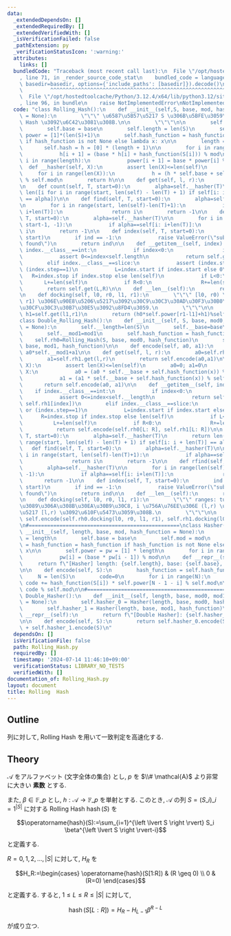 ```yaml
---
data:
  _extendedDependsOn: []
  _extendedRequiredBy: []
  _extendedVerifiedWith: []
  _isVerificationFailed: false
  _pathExtension: py
  _verificationStatusIcon: ':warning:'
  attributes:
    links: []
  bundledCode: "Traceback (most recent call last):\n  File \"/opt/hostedtoolcache/Python/3.12.4/x64/lib/python3.12/site-packages/onlinejudge_verify/documentation/build.py\"\
    , line 71, in _render_source_code_stat\n    bundled_code = language.bundle(stat.path,\
    \ basedir=basedir, options={'include_paths': [basedir]}).decode()\n          \
    \         ^^^^^^^^^^^^^^^^^^^^^^^^^^^^^^^^^^^^^^^^^^^^^^^^^^^^^^^^^^^^^^^^^^^^^^^^^^^^^^^^^\n\
    \  File \"/opt/hostedtoolcache/Python/3.12.4/x64/lib/python3.12/site-packages/onlinejudge_verify/languages/python.py\"\
    , line 96, in bundle\n    raise NotImplementedError\nNotImplementedError\n"
  code: "class Rolling_Hash():\n    def __init__(self,S, base, mod, hash_function\
    \ = None):\n        \"\"\" \u6587\u5B57\u5217 S \u306B\u5BFE\u3059\u308B Rolling\
    \ Hash \u3092\u6C42\u3081\u308B.\n\n        \"\"\"\n\n        self.mod = mod\n\
    \        self.base = base\n        self.length = len(S)\n        self.power =\
    \ power = [1]*(len(S)+1)\n        self.hash_function = hash_function = hash_function\
    \ if hash_function is not None else lambda x: x\n\n        length = len(S)\n \
    \       self.hash = h = [0] * (length + 1)\n\n        for i in range(length):\n\
    \            h[i + 1] = (base * h[i] + hash_function(S[i])) % mod\n\n        for\
    \ i in range(length):\n            power[i + 1] = base * power[i] % mod\n\n  \
    \  def __hasher(self, X):\n        assert len(X)<=len(self)\n        h=0\n   \
    \     for i in range(len(X)):\n            h = (h * self.base + self.hash_function(X[i]))\
    \ % self.mod\n        return h\n\n    def get(self, l, r):\n        return (self.hash[r]-self.hash[l]*self.power[r-l])%self.mod\n\
    \n    def count(self, T, start=0):\n        alpha=self.__hasher(T)\n        return\
    \ len([i for i in range(start, len(self) - len(T) + 1) if self[i: i + len(T)]\
    \ == alpha])\n\n    def find(self, T, start=0):\n        alpha=self.__hasher(T)\n\
    \n        for i in range(start, len(self)-len(T)+1):\n            if alpha==self[i:\
    \ i+len(T)]:\n                return i\n        return -1\n\n    def rfind(self,\
    \ T, start=0):\n        alpha=self.__hasher(T)\n\n        for i in range(len(self)-len(T),\
    \ start-1, -1):\n            if alpha==self[i: i+len(T)]:\n                return\
    \ i\n        return -1\n\n    def index(self, T, start=0):\n        ind = self.find(T,\
    \ start)\n        if ind == -1:\n            raise ValueError(\"substring not\
    \ found\")\n        return ind\n\n    def __getitem__(self, index):\n        if\
    \ index.__class__==int:\n            if index<0:\n                index+=self.length\n\
    \            assert 0<=index<self.length\n            return self.get(index, index+1)\n\
    \        elif index.__class__==slice:\n            assert (index.step==None) or\
    \ (index.step==1)\n            L=index.start if index.start else 0\n         \
    \   R=index.stop if index.stop else len(self)\n            if L<0:\n         \
    \       L+=len(self)\n            if R<0:\n                R+=len(self)\n    \
    \        return self.get(L,R)\n\n    def __len__(self):\n        return self.length\n\
    \n    def docking(self, l0, r0, l1, r1):\n        \"\"\" [l0, r0) \u3068 [l1,\
    \ r1) \u306E\u90E8\u5206\u5217\u3092\u30C9\u30C3\u30AD\u30F3\u30B0\u3057\u305F\
    \u30CF\u30C3\u30B7\u30E5\u3092\u8FD4\u3059.\n        \"\"\"\n\n        h0=self.get(l0,r0);\
    \ h1=self.get(l1,r1)\n        return (h0*self.power[r1-l1]+h1)%self.mod\n\n#=================================================\n\
    class Double_Rolling_Hash():\n    def __init__(self, S, base, mod0, mod1, hash_function\
    \ = None):\n        self.__length=len(S)\n        self.__base=base\n        self.__mod0=mod0\n\
    \        self.__mod1=mod1\n        self.hash_function = hash_function\n\n    \
    \    self.rh0=Rolling_Hash(S, base, mod0, hash_function)\n        self.rh1=Rolling_Hash(S,\
    \ base, mod1, hash_function)\n\n    def encode(self, a0, a1):\n        return\
    \ a0*self.__mod1+a1\n\n    def get(self, l, r):\n        a0=self.rh0.get(l,r)\n\
    \        a1=self.rh1.get(l,r)\n        return self.encode(a0,a1)\n\n    def __hasher(self,\
    \ X):\n        assert len(X)<=len(self)\n        a0=0; a1=0\n        for x in\
    \ X:\n            a0 = (a0 * self.__base + self.hash_function(x)) % self.__mod0\n\
    \            a1 = (a1 * self.__base + self.hash_function(x)) % self.__mod1\n \
    \       return self.encode(a0, a1)\n\n    def __getitem__(self, index):\n    \
    \    if index.__class__==int:\n            if index<0:\n                index+=self.__length\n\
    \            assert 0<=index<self.__length\n            return self.encode(self.rh0[index],\
    \ self.rh1[index])\n        elif index.__class__==slice:\n            assert (index.step==None)\
    \ or (index.step==1)\n            L=index.start if index.start else 0\n      \
    \      R=index.stop if index.stop else len(self)\n            if L<0:\n      \
    \          L+=len(self)\n            if R<0:\n                R+=len(self)\n \
    \           return self.encode(self.rh0[L: R], self.rh1[L: R])\n\n    def count(self,\
    \ T, start=0):\n        alpha=self.__hasher(T)\n        return len([i for i in\
    \ range(start, len(self) - len(T) + 1) if self[i: i + len(T)] == alpha])\n\n \
    \   def find(self, T, start=0):\n        alpha=self.__hasher(T)\n\n        for\
    \ i in range(start, len(self)-len(T)+1):\n            if alpha==self[i: i+len(T)]:\n\
    \                return i\n        return -1\n\n    def rfind(self, T, start=0):\n\
    \        alpha=self.__hasher(T)\n\n        for i in range(len(self)-len(T), start-1,\
    \ -1):\n            if alpha==self[i: i+len(T)]:\n                return i\n \
    \       return -1\n\n    def index(self, T, start=0):\n        ind = self.find(T,\
    \ start)\n        if ind == -1:\n            raise ValueError(\"substring not\
    \ found\")\n        return ind\n\n    def __len__(self):\n        return self.__length\n\
    \n    def docking(self, l0, r0, l1, r1):\n        \"\"\" ranges: tuple (l,r) \u304B\
    \u3089\u306A\u308B\u30EA\u30B9\u30C8, i \u756A\u76EE\u306E (l,r) \u306F\u90E8\u5206\
    \u5217 [l,r) \u3092\u610F\u5473\u3059\u308B.\n        \"\"\"\n\n        return\
    \ self.encode(self.rh0.docking(l0, r0, l1, r1), self.rh1.docking(l0, r0, l1, r1))\n\
    \n#=================================================\nclass Hasher():\n    def\
    \ __init__(self, length, base, mod, hash_function = None):\n        self.length\
    \ = length\n        self.base = base\n        self.mod = mod\n        self.hash_function\
    \ = hash_function = hash_function if hash_function is not None else lambda x:\
    \ x\n\n        self.power = pw = [1] * length\n        for i in range(1, length):\n\
    \            pw[i] = (base * pw[i - 1]) % mod\n\n    def __repr__(self):\n   \
    \     return f\"[Hasher] length: {self.length}, base: {self.base}, mod: {self.mod}\"\
    \n\n    def encode(self, S):\n        hash_function = self.hash_function\n   \
    \     N = len(S)\n        code=0\n        for i in range(N):\n               \
    \ code += hash_function(S[i]) * self.power[N - 1 - i] % self.mod\n\n        return\
    \ code % self.mod\n\n#=================================================\nclass\
    \ Double_Hasher():\n    def __init__(self, length, base, mod0, mod1, hash_function\
    \ = None):\n        self.hasher_0 = Hasher(length, base, mod0, hash_function)\n\
    \        self.hasher_1 = Hasher(length, base, mod1, hash_function)\n\n    def\
    \ __repr__(self):\n        return f\"[Double Hasher]: {self.hasher_0}, {self.hasher_1}\"\
    \n\n    def encode(self, S):\n        return self.hasher_0.encode(S) * self.hasher_1.mod\
    \ + self.hasher_1.encode(S)\n"
  dependsOn: []
  isVerificationFile: false
  path: Rolling_Hash.py
  requiredBy: []
  timestamp: '2024-07-14 11:46:10+09:00'
  verificationStatus: LIBRARY_NO_TESTS
  verifiedWith: []
documentation_of: Rolling_Hash.py
layout: document
title: Rolling  Hash
---
```


## Outline

列に対して, Rolling Hash を用いて一致判定を高速化する.

## Theory

$\mathcal{A}$ をアルファベット (文字全体の集合) とし, $p$ を $\\# \mathcal{A}$ より非常に大きい **素数** とする.

また, $\beta \in \mathbb{F}\_p$ とし, $h: \mathcal{A} \to \mathbb{F}\_p$ を単射とする. このとき, $\mathcal{A}$ の列 $S=(S\_i)\_{i=1}^{\left \lvert S \right \rvert}$ に対する Rolling Hash $\operatorname{hash}(S)$ を

$$\operatorname{hash}(S):=\sum_{i=1}^{\left \lvert S \right \rvert} S_i \beta^{\left \lvert S \right \rvert-i}$$

と定義する.

$R=0,1,2, \dots, \lvert S \rvert$ に対して, $H_R$ を

$$H_R:=\begin{cases} \operatorname{hash}(S[1:R]) & (R \geq 0) \\ 0 & (R=0) \end{cases}$$

と定義する. すると, $1 \leq L \leq R \leq \lvert S \rvert$ に対して,

$$\operatorname{hash}(S[L:R])=H_R-H_{L-1}\beta^{R-L}$$

が成り立つ.
